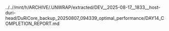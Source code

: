 ../..//mnt/h/ARCHIVE/.UNWRAP/extracted/DEV__2025-08-17__1833__host-duri-head/DuRiCore_backup_20250807_094339_optimal_performance/DAY14_COMPLETION_REPORT.md
